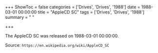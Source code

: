 +++
ShowToc = false
categories = ['Drives', 'Drives', '1988']
date = 1988-03-01 00:00:00
title = "AppleCD SC"
tags = ['Drives', 'Drives', '1988']
summary = " "

+++

The AppleCD SC was released on 1988-03-01 00:00:00.

Source: `https://en.wikipedia.org/wiki/AppleCD_SC`


